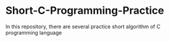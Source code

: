# Short-C-Programming-Practice
In this repository, there are several practice short algorithm of C programming language
